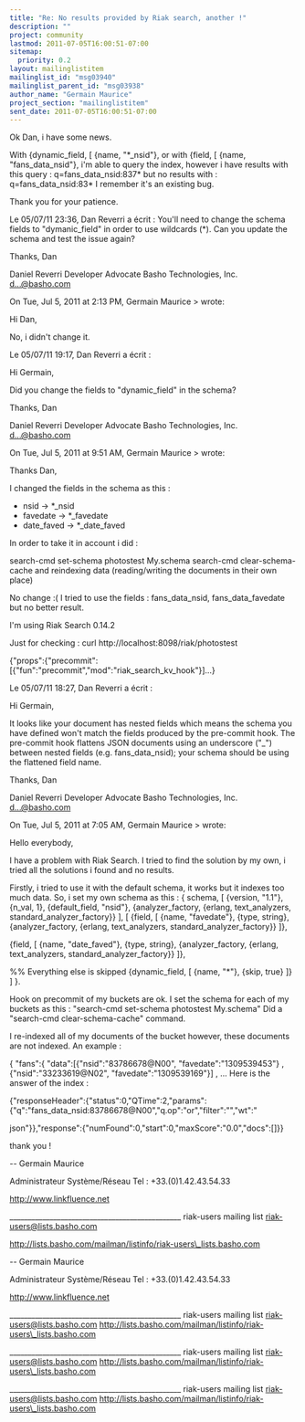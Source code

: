 ```yaml
---
title: "Re: No results provided by Riak search, another !"
description: ""
project: community
lastmod: 2011-07-05T16:00:51-07:00
sitemap:
  priority: 0.2
layout: mailinglistitem
mailinglist_id: "msg03940"
mailinglist_parent_id: "msg03938"
author_name: "Germain Maurice"
project_section: "mailinglistitem"
sent_date: 2011-07-05T16:00:51-07:00
---
```





Ok Dan, i have some news.

With
{dynamic\_field, [
 {name, "\*\_nsid"},
or with
 {field, [
 {name, "fans\_data\_nsid"},
i'm able to query the index, however i have results with this query :
q=fans\_data\_nsid:837\*
but no results with :
q=fans\_data\_nsid:83\*
I remember it's an existing bug.

Thank you for your patience.

Le 05/07/11 23:36, Dan Reverri a écrit :
You'll need to change the schema fields to "dymanic\_field" in order to 
use wildcards (\*). Can you update the schema and test the issue again?


Thanks,
Dan

Daniel Reverri
Developer Advocate
Basho Technologies, Inc.
d...@basho.com 


On Tue, Jul 5, 2011 at 2:13 PM, Germain Maurice 
&gt; wrote:


 Hi Dan,

 No, i didn't change it.


 Le 05/07/11 19:17, Dan Reverri a écrit :

 Hi Germain,

 Did you change the fields to "dynamic\_field" in the schema?

 Thanks,
 Dan

 Daniel Reverri
 Developer Advocate
 Basho Technologies, Inc.
 d...@basho.com 


 On Tue, Jul 5, 2011 at 9:51 AM, Germain Maurice
 &gt; wrote:

 Thanks Dan,

 I changed the fields in the schema as this :
 - nsid -&gt; \*\_nsid
 - favedate -&gt; \*\_favedate
 - date\_faved -&gt; \*\_date\_faved

 In order to take it in account i did :

 search-cmd set-schema photostest My.schema
 search-cmd clear-schema-cache
 and reindexing data (reading/writing the documents in their
 own place)

 No change :(
 I tried to use the fields : fans\_data\_nsid, fans\_data\_favedate
 but no better result.

 I'm using Riak Search 0.14.2

 Just for checking :
 curl http://localhost:8098/riak/photostest
 
{"props":{"precommit":[{"fun":"precommit","mod":"riak\_search\_kv\_hook"}]...}

 Le 05/07/11 18:27, Dan Reverri a écrit :

 Hi Germain,

 It looks like your document has nested fields which means
 the schema you have defined won't match the fields produced
 by the pre-commit hook. The pre-commit hook flattens JSON
 documents using an underscore ("\_") between nested fields
 (e.g. fans\_data\_nsid); your schema should be using the
 flattened field name.

 Thanks,
 Dan

 Daniel Reverri
 Developer Advocate
 Basho Technologies, Inc.
 d...@basho.com 


 On Tue, Jul 5, 2011 at 7:05 AM, Germain Maurice
 &gt; wrote:

 Hello everybody,

 I have a problem with Riak Search. I tried to find the
 solution by my own, i tried all the solutions i found
 and no results.

 Firstly, i tried to use it with the default schema, it
 works but it indexes too much data.
 So, i set my own schema as this :
 {
 schema,
 [
 {version, "1.1"},
 {n\_val, 1},
 {default\_field, "nsid"},
 {analyzer\_factory, {erlang, text\_analyzers,
 standard\_analyzer\_factory}}
 ],
 [
 {field, [
 {name, "favedate"},
 {type, string},
 {analyzer\_factory, {erlang, text\_analyzers,
 standard\_analyzer\_factory}}
 ]},

 {field, [
 {name, "date\_faved"},
 {type, string},
 {analyzer\_factory, {erlang, text\_analyzers,
 standard\_analyzer\_factory}}
 ]},

 %% Everything else is skipped
 {dynamic\_field, [
 {name, "\*"},
 {skip, true}
 ]}
 ]
 }.

 Hook on precommit of my buckets are ok.
 I set the schema for each of my buckets as this :
 "search-cmd set-schema photostest My.schema"
 Did a "search-cmd clear-schema-cache" command.

 I re-indexed all of my documents of the bucket however,
 these documents are not indexed.
 An example :

 { "fans":{
 "data":[{"nsid":"83786678@N00",
 "favedate":"1309539453"}
 ,{"nsid":"33233619@N02",
 "favedate":"1309539169"}]
 , ...
 Here is the answer of the index :
 
{"responseHeader":{"status":0,"QTime":2,"params":{"q":"fans\_data\_nsid:83786678@N00","q.op":"or","filter":"","wt":"
 
json"}},"response":{"numFound":0,"start":0,"maxScore":"0.0","docs":[]}}


 thank you !

 -- 
 Germain Maurice

 Administrateur Système/Réseau
 Tel : +33.(0)1.42.43.54.33

 http://www.linkfluence.net


 \_\_\_\_\_\_\_\_\_\_\_\_\_\_\_\_\_\_\_\_\_\_\_\_\_\_\_\_\_\_\_\_\_\_\_\_\_\_\_\_\_\_\_\_\_\_\_
 riak-users mailing list
 riak-users@lists.basho.com
 
 http://lists.basho.com/mailman/listinfo/riak-users\_lists.basho.com





 -- 
 Germain Maurice

 Administrateur Système/Réseau
 Tel : +33.(0)1.42.43.54.33

 http://www.linkfluence.net


 \_\_\_\_\_\_\_\_\_\_\_\_\_\_\_\_\_\_\_\_\_\_\_\_\_\_\_\_\_\_\_\_\_\_\_\_\_\_\_\_\_\_\_\_\_\_\_
 riak-users mailing list
 riak-users@lists.basho.com 
 http://lists.basho.com/mailman/listinfo/riak-users\_lists.basho.com





 \_\_\_\_\_\_\_\_\_\_\_\_\_\_\_\_\_\_\_\_\_\_\_\_\_\_\_\_\_\_\_\_\_\_\_\_\_\_\_\_\_\_\_\_\_\_\_
 riak-users mailing list
 riak-users@lists.basho.com 
 http://lists.basho.com/mailman/listinfo/riak-users\_lists.basho.com




\_\_\_\_\_\_\_\_\_\_\_\_\_\_\_\_\_\_\_\_\_\_\_\_\_\_\_\_\_\_\_\_\_\_\_\_\_\_\_\_\_\_\_\_\_\_\_
riak-users mailing list
riak-users@lists.basho.com
http://lists.basho.com/mailman/listinfo/riak-users\_lists.basho.com


